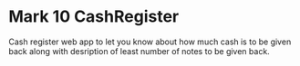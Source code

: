 # Mark 10 CashRegister
Cash register web app to let you know about how much cash is to be given back along with desription of least number of notes to be given back.
